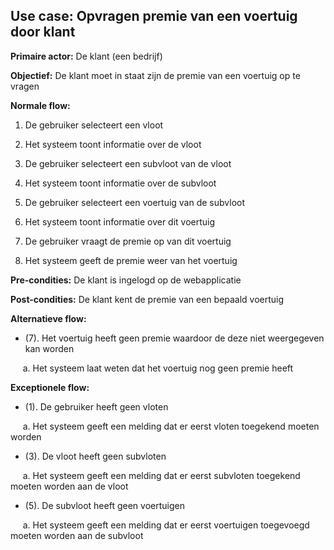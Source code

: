 ## Use case: Opvragen premie van een voertuig door klant

**Primaire actor:** De klant (een bedrijf)

**Objectief:** De klant moet in staat zijn de premie van een voertuig op te vragen

**Normale flow:**


1. De gebruiker selecteert een vloot

2. Het systeem toont informatie over de vloot

3. De gebruiker selecteert een subvloot van de vloot

4. Het systeem toont informatie over de subvloot

5. De gebruiker selecteert een voertuig van de subvloot

6. Het systeem toont informatie over dit voertuig

7. De gebruiker vraagt de premie op van dit voertuig

8. Het systeem geeft de premie weer van het voertuig


**Pre-condities:** De klant is ingelogd op de webapplicatie

**Post-condities:** De klant kent de premie van een bepaald voertuig

**Alternatieve flow:**
* (7). Het voertuig heeft geen premie waardoor de deze niet weergegeven kan worden

&nbsp;&nbsp;&nbsp;&nbsp; a. Het systeem laat weten dat het voertuig nog geen premie heeft


**Exceptionele flow:**
* (1). De gebruiker heeft geen vloten

&nbsp;&nbsp;&nbsp;&nbsp; a. Het systeem geeft een melding dat er eerst vloten toegekend moeten worden

* (3). De vloot heeft geen subvloten

&nbsp;&nbsp;&nbsp;&nbsp; a. Het systeem geeft een melding dat er eerst subvloten toegekend moeten worden aan de vloot

* (5). De subvloot heeft geen voertuigen

&nbsp;&nbsp;&nbsp;&nbsp; a. Het systeem geeft een melding dat er eerst voertuigen toegevoegd moeten worden aan de subvloot
